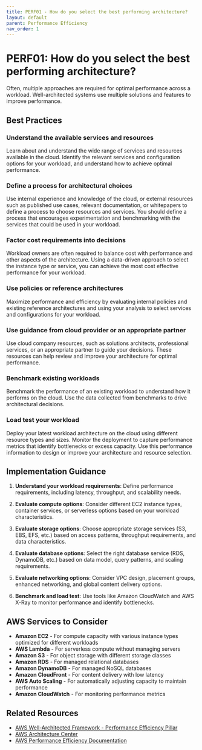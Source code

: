 ```yaml
---
title: PERF01 - How do you select the best performing architecture?
layout: default
parent: Performance Efficiency
nav_order: 1
---
```


# PERF01: How do you select the best performing architecture?

Often, multiple approaches are required for optimal performance across a workload. Well-architected systems use multiple solutions and features to improve performance.

## Best Practices

### Understand the available services and resources
Learn about and understand the wide range of services and resources available in the cloud. Identify the relevant services and configuration options for your workload, and understand how to achieve optimal performance.

### Define a process for architectural choices
Use internal experience and knowledge of the cloud, or external resources such as published use cases, relevant documentation, or whitepapers to define a process to choose resources and services. You should define a process that encourages experimentation and benchmarking with the services that could be used in your workload.

### Factor cost requirements into decisions
Workload owners are often required to balance cost with performance and other aspects of the architecture. Using a data-driven approach to select the instance type or service, you can achieve the most cost effective performance for your workload.

### Use policies or reference architectures
Maximize performance and efficiency by evaluating internal policies and existing reference architectures and using your analysis to select services and configurations for your workload.

### Use guidance from cloud provider or an appropriate partner
Use cloud company resources, such as solutions architects, professional services, or an appropriate partner to guide your decisions. These resources can help review and improve your architecture for optimal performance.

### Benchmark existing workloads
Benchmark the performance of an existing workload to understand how it performs on the cloud. Use the data collected from benchmarks to drive architectural decisions.

### Load test your workload
Deploy your latest workload architecture on the cloud using different resource types and sizes. Monitor the deployment to capture performance metrics that identify bottlenecks or excess capacity. Use this performance information to design or improve your architecture and resource selection.

## Implementation Guidance

1. **Understand your workload requirements**: Define performance requirements, including latency, throughput, and scalability needs.

2. **Evaluate compute options**: Consider different EC2 instance types, container services, or serverless options based on your workload characteristics.

3. **Evaluate storage options**: Choose appropriate storage services (S3, EBS, EFS, etc.) based on access patterns, throughput requirements, and data characteristics.

4. **Evaluate database options**: Select the right database service (RDS, DynamoDB, etc.) based on data model, query patterns, and scaling requirements.

5. **Evaluate networking options**: Consider VPC design, placement groups, enhanced networking, and global content delivery options.

6. **Benchmark and load test**: Use tools like Amazon CloudWatch and AWS X-Ray to monitor performance and identify bottlenecks.

## AWS Services to Consider

- **Amazon EC2** - For compute capacity with various instance types optimized for different workloads
- **AWS Lambda** - For serverless compute without managing servers
- **Amazon S3** - For object storage with different storage classes
- **Amazon RDS** - For managed relational databases
- **Amazon DynamoDB** - For managed NoSQL databases
- **Amazon CloudFront** - For content delivery with low latency
- **AWS Auto Scaling** - For automatically adjusting capacity to maintain performance
- **Amazon CloudWatch** - For monitoring performance metrics

## Related Resources

- [AWS Well-Architected Framework - Performance Efficiency Pillar](https://docs.aws.amazon.com/wellarchitected/latest/performance-efficiency-pillar/welcome.html)
- [AWS Architecture Center](https://aws.amazon.com/architecture/)
- [AWS Performance Efficiency Documentation](https://docs.aws.amazon.com/wellarchitected/latest/performance-efficiency-pillar/welcome.html)
